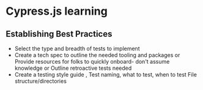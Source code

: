 # Cypress.js learning 

## Establishing Best Practices

- Select the type and breadth of tests to implement
- Create a tech spec to outline the needed tooling and packages
or Provide resources for folks to quickly onboard- don't assume knowledge
or Outline retroactive tests needed
- Create a testing style guide , Test naming, what to test, when to test File structure/directories

